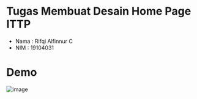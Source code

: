 # Tugas Membuat Desain Home Page ITTP

- Nama : Rifqi Alfinnur C
- NIM : 19104031

# Demo
![image](https://user-images.githubusercontent.com/58881125/137466100-6c983fce-d01a-41f9-92fb-4b4ddcdacd67.png)